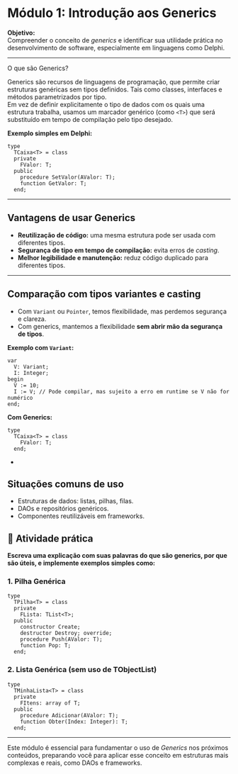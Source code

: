 
# Módulo 1: Introdução aos Generics

**Objetivo:**  
Compreender o conceito de *generics* e identificar sua utilidade prática no desenvolvimento de software, especialmente em linguagens como Delphi.

---

O que são Generics?

Generics são recursos de linguagens de programação, que permite criar  estruturas genéricas sem tipos definidos. Tais como classes, interfaces e métodos parametrizados por tipo.  
Em vez de definir explicitamente o tipo de dados com os quais uma estrutura trabalha, usamos um marcador genérico (como `<T>`) que será substituído em tempo de compilação pelo tipo desejado.

**Exemplo simples em Delphi:**

```delphi
type
  TCaixa<T> = class
  private
    FValor: T;
  public
    procedure SetValor(AValor: T);
    function GetValor: T;
  end;
```

---

## Vantagens de usar Generics

- **Reutilização de código:** uma mesma estrutura pode ser usada com diferentes tipos.
- **Segurança de tipo em tempo de compilação:** evita erros de *casting*.
- **Melhor legibilidade e manutenção:** reduz código duplicado para diferentes tipos.

---

## Comparação com tipos variantes e casting

- Com `Variant` ou `Pointer`, temos flexibilidade, mas perdemos segurança e clareza.
- Com generics, mantemos a flexibilidade **sem abrir mão da segurança de tipos**.

**Exemplo com `Variant`:**

```delphi
var
  V: Variant;
  I: Integer;
begin
  V := 10;
  I := V; // Pode compilar, mas sujeito a erro em runtime se V não for numérico
end;
```

**Com Generics:**

```delphi
type
  TCaixa<T> = class
    FValor: T;
  end;
```

-

## Situações comuns de uso

- Estruturas de dados: listas, pilhas, filas.
- DAOs e repositórios genéricos.
- Componentes reutilizáveis em frameworks.


## 📌 Atividade prática

**Escreva uma explicação com suas palavras do que são generics, por que são úteis, e implemente exemplos simples como:**

### 1. Pilha Genérica

```delphi
type
  TPilha<T> = class
  private
    FLista: TList<T>;
  public
    constructor Create;
    destructor Destroy; override;
    procedure Push(AValor: T);
    function Pop: T;
  end;
```

### 2. Lista Genérica (sem uso de TObjectList)

```delphi
type
  TMinhaLista<T> = class
  private
    FItens: array of T;
  public
    procedure Adicionar(AValor: T);
    function Obter(Index: Integer): T;
  end;
```

---

Este módulo é essencial para fundamentar o uso de *Generics* nos próximos conteúdos, preparando você para aplicar esse conceito em estruturas mais complexas e reais, como DAOs e frameworks.
